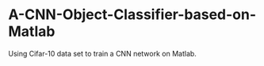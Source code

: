# A-CNN-Object-Classifier-based-on-Matlab
Using Cifar-10 data set to train a CNN network on Matlab.

